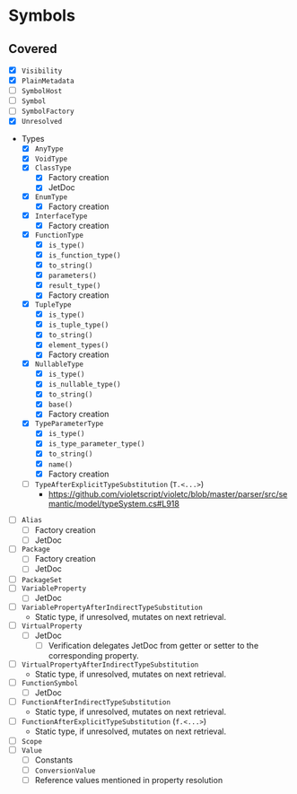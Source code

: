# Symbols

## Covered

* [x] `Visibility`
* [x] `PlainMetadata`
* [ ] `SymbolHost`
* [ ] `Symbol`
* [ ] `SymbolFactory`
* [x] `Unresolved`
* Types
  * [x] `AnyType`
  * [x] `VoidType`
  * [x] `ClassType`
    * [x] Factory creation
    * [x] JetDoc
  * [x] `EnumType`
    * [x] Factory creation
  * [x] `InterfaceType`
    * [x] Factory creation
  * [x] `FunctionType`
    * [x] `is_type()`
    * [x] `is_function_type()`
    * [x] `to_string()`
    * [x] `parameters()`
    * [x] `result_type()`
    * [x] Factory creation
  * [x] `TupleType`
    * [x] `is_type()`
    * [x] `is_tuple_type()`
    * [x] `to_string()`
    * [x] `element_types()`
    * [x] Factory creation
  * [x] `NullableType`
    * [x] `is_type()`
    * [x] `is_nullable_type()`
    * [x] `to_string()`
    * [x] `base()`
    * [x] Factory creation
  * [x] `TypeParameterType`
    * [x] `is_type()`
    * [x] `is_type_parameter_type()`
    * [x] `to_string()`
    * [x] `name()`
    * [x] Factory creation
  * [ ] `TypeAfterExplicitTypeSubstitution` (`T.<...>`)
    * https://github.com/violetscript/violetc/blob/master/parser/src/semantic/model/typeSystem.cs#L918
* [ ] `Alias`
  * [ ] Factory creation
  * [ ] JetDoc
* [ ] `Package`
  * [ ] Factory creation
  * [ ] JetDoc
* [ ] `PackageSet`
* [ ] `VariableProperty`
  * [ ] JetDoc
* [ ] `VariablePropertyAfterIndirectTypeSubstitution`
  * Static type, if unresolved, mutates on next retrieval.
* [ ] `VirtualProperty`
  * [ ] JetDoc
    * [ ] Verification delegates JetDoc from getter or setter to the corresponding property.
* [ ] `VirtualPropertyAfterIndirectTypeSubstitution`
  * Static type, if unresolved, mutates on next retrieval.
* [ ] `FunctionSymbol`
  * [ ] JetDoc
* [ ] `FunctionAfterIndirectTypeSubstitution`
  * Static type, if unresolved, mutates on next retrieval.
* [ ] `FunctionAfterExplicitTypeSubstitution` (`f.<...>`)
  * Static type, if unresolved, mutates on next retrieval.
* [ ] `Scope`
* [ ] `Value`
  * [ ] Constants
  * [ ] `ConversionValue`
  * [ ] Reference values mentioned in property resolution